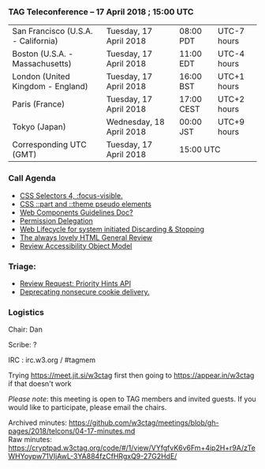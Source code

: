 ### TAG Teleconference – 17 April 2018 ; 15:00 UTC

<table>
<tr><td> San Francisco (U.S.A. - California) <td> Tuesday, 17 April 2018 <td> 08:00 PDT <td> UTC-7 hours
<tr><td> Boston (U.S.A. - Massachusetts) <td> Tuesday, 17 April 2018 <td> 11:00 EDT <td> UTC-4 hours
<tr><td> London (United Kingdom - England) <td> Tuesday, 17 April 2018 <td> 16:00 BST <td> UTC+1 hours
<tr><td> Paris (France) <td> Tuesday, 17 April 2018 <td> 17:00 CEST <td> UTC+2 hours
<tr><td> Tokyo (Japan) <td> Wednesday, 18 April 2018 <td> 00:00 JST <td> UTC+9 hours
<tr><td> Corresponding UTC (GMT) <td> Tuesday, 17 April 2018 <td colspan=2> 15:00 UTC
</table>

### Call Agenda

* [CSS Selectors 4, :focus-visible.](https://github.com/w3ctag/design-reviews/issues/233)
* [CSS ::part and ::theme pseudo elements](https://github.com/w3ctag/design-reviews/issues/230)
* [Web Components Guidelines Doc?](https://github.com/w3ctag/design-reviews/issues/227)
* [Permission Delegation](https://github.com/w3ctag/design-reviews/issues/225)
* [Web Lifecycle for system initiated Discarding & Stopping](https://github.com/w3ctag/design-reviews/issues/205)
* [The always lovely HTML General Review](https://github.com/w3ctag/design-reviews/issues/174)
* [Review Accessibility Object Model](https://github.com/w3ctag/design-reviews/issues/134)

### Triage:

* [Review Request: Priority Hints API](https://github.com/w3ctag/design-reviews/issues/241)
* [Deprecating nonsecure cookie delivery.](https://github.com/w3ctag/design-reviews/issues/239)

### Logistics

Chair: Dan

Scribe: ?

IRC : irc.w3.org / #tagmem

Trying https://meet.jit.si/w3ctag first then going to  https://appear.in/w3ctag if that doesn't work

*Please note*: this meeting is open to TAG members and invited guests. If you would like to participate, please email the chairs.

Archived minutes: https://github.com/w3ctag/meetings/blob/gh-pages/2018/telcons/04-17-minutes.md  
Raw minutes: https://cryptpad.w3ctag.org/code/#/1/view/VYfgfvK6v6Fm+4ip2H+r9A/zTeWHYoypw71VIjAwL-3YA884fzCfHRgxQ9-27G2HdE/

